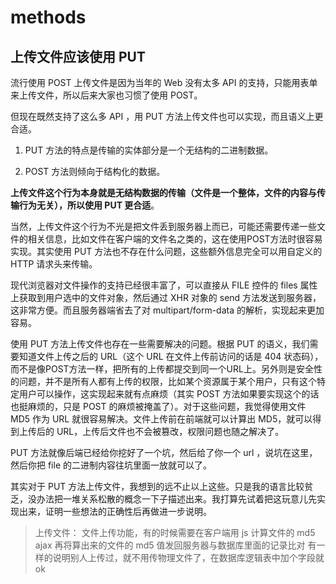 # methods

## 上传文件应该使用 PUT

流行使用 POST 上传文件是因为当年的 Web 没有太多 API 的支持，只能用表单来上传文件，所以后来大家也习惯了使用 POST。

但现在既然支持了这么多 API ，用 PUT 方法上传文件也可以实现，而且语义上更合适。

1. PUT 方法的特点是传输的实体部分是一个无结构的二进制数据。

2. POST 方法则倾向于结构化的数据。

**上传文件这个行为本身就是无结构数据的传输（文件是一个整体，文件的内容与传输行为无关），所以使用 PUT 更合适**。

当然，上传文件这个行为不光是把文件丢到服务器上而已，可能还需要传递一些文件的相关信息，比如文件在客户端的文件名之类的，这在使用POST方法时很容易实现。其实使用 PUT 方法也不存在什么问题，这些额外信息完全可以用自定义的 HTTP 请求头来传输。

现代浏览器对文件操作的支持已经很丰富了，可以直接从 FILE 控件的 files 属性上获取到用户选中的文件对象，然后通过 XHR 对象的 send 方法发送到服务器，这非常方便。而且服务器端省去了对 multipart/form-data 的解析，实现起来更加容易。

使用 PUT 方法上传文件也存在一些需要解决的问题。根据 PUT 的语义，我们需要知道文件上传之后的 URL（这个 URL 在文件上传前访问的话是 404 状态码），而不是像POST方法一样，把所有的上传都提交到同一个URL上。另外则是安全性的问题，并不是所有人都有上传的权限，比如某个资源属于某个用户，只有这个特定用户可以操作，这实现起来就有点麻烦（其实 POST 方法如果要实现这个的话也挺麻烦的，只是 POST 的麻烦被掩盖了）。对于这些问题，我觉得使用文件 MD5 作为 URL 就很容易解决。文件上传前在前端就可以计算出 MD5，就可以得到上传后的 URL，上传后文件也不会被篡改，权限问题也随之解决了。

PUT 方法就像后端已经给你挖好了一个坑，然后给了你一个 url ，说坑在这里，然后你把 file 的二进制内容往坑里面一放就可以了。

其实对于 PUT 方法上传文件，我想到的远不止以上这些。只是我的语言比较贫乏，没办法把一堆关系松散的概念一下子描述出来。我打算先试着把这玩意儿先实现出来，证明一些想法的正确性后再做进一步说明。

> 上传文件：
> 文件上传功能，有的时候需要在客户端用 js 计算文件的 md5
> ajax 再将算出来的文件的 md5 值发回服务器与数据库里面的记录比对
> 有一样的说明别人上传过，就不用传物理文件了，在数据库逻辑表中加个字段就 ok 
